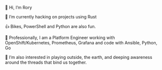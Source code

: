 👋 Hi, I’m Rory

🌱 I’m currently hacking on projects using Rust

👍 Bikes, PowerShell and Python are also fun.

🦬 Professionally, I am a Platform Engineer working with OpenShift/Kubernetes, Prometheus, Grafana and code with Ansible, Python, Go

👀 I’m also interested in playing outside, the earth, and deeping awareness around the threads that bind us together.

<!-- - 💞️ I’m looking to collaborate on ... -->
<!-- - 📫 How to reach me ...   -->

<!---
rchap4/rchap4 is a ✨ special ✨ repository because its `README.md` (this file) appears on your GitHub profile.
You can click the Preview link to take a look at your changes.
--->

